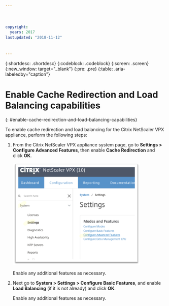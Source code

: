```yaml
---



copyright:
  years: 2017
lastupdated: "2018-11-12"


---
```


{:shortdesc: .shortdesc}
{:codeblock: .codeblock}
{:screen: .screen}
{:new_window: target="_blank"}
{:pre: .pre}
{:table: .aria-labeledby="caption"}

# Enable Cache Redirection and Load Balancing capabilities
{: #enable-cache-redirection-and-load-balancing-capabilities}

To enable cache redirection and load balancing for the Citrix NetScaler VPX appliance, perform the following steps:

1. From the Citrix NetScaler VPX appliance system page, go to **Settings > Configure Advanced Features**, then enable **Cache Redirection** and click **OK**.  

	<img src="images/fp4.png" alt="drawing" style="width: 400px;"/>

	Enable any additional features as necessary.

2. Next go to **System > Settings > Configure Basic Features**, and enable **Load Balancing** (if it is not already) and click **OK**. 

	Enable any additional features as necessary.